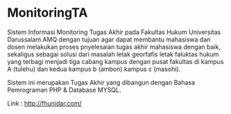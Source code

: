 # MonitoringTA

Sistem Informasi Monitoring Tugas Akhir pada Fakultas Hukum Universitas Darussalam AMQ dengan tujuan agar dapat membantu mahasiswa dan dosen melakukan proses pnyelesaian tugas akhir mahasiswa dengan baik, sekaligus sebagai solusi dari masalah letak georfafis letak faluktas hukum yang terbagi menjadi tiga cabang kampus dengan pusat fakultas di kampus A (tulehu) dan kedua kampus b (ambon) kampus c (masohi).

Sistem ini merupakan Tugas Akhir yang dibangun dengan Bahasa Pemrograman PHP & Database MYSQL.

Link : http://fhunidar.com/

